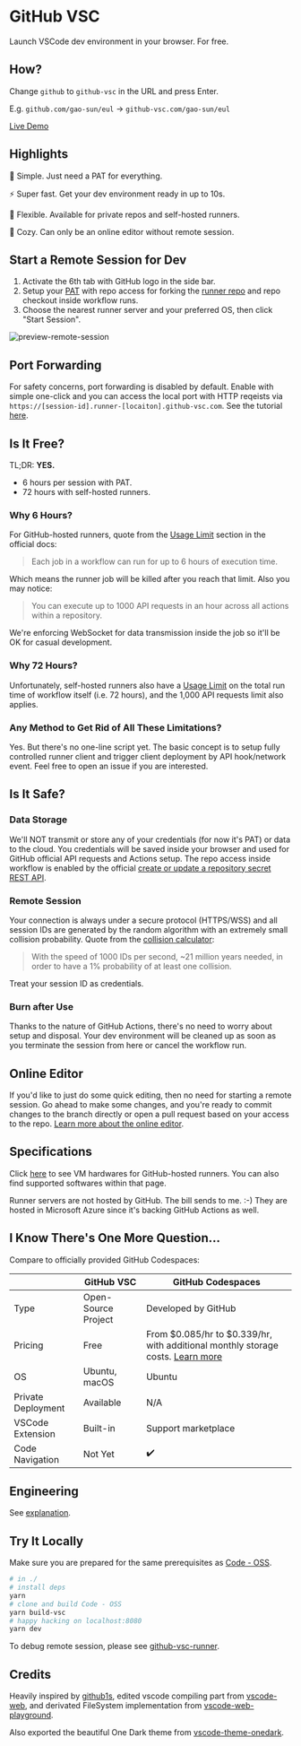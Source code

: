 # GitHub VSC

Launch VSCode dev environment in your browser. For free.

## How?

Change `github` to `github-vsc` in the URL and press Enter.

E.g. `github.com/gao-sun/eul` -> `github-vsc.com/gao-sun/eul`

[Live Demo](https://github-vsc.com/gao-sun/github-vsc/tree/master/README.md)

## Highlights

🔑 Simple. Just need a PAT for everything.

⚡ Super fast. Get your dev environment ready in up to 10s.

🔌 Flexible. Available for private repos and self-hosted runners.

📝 Cozy. Can only be an online editor without remote session.

## Start a Remote Session for Dev

1. Activate the 6th tab with GitHub logo in the side bar.
2. Setup your [PAT](https://github.com/settings/tokens/new?description=GitHub%20VSC%20Token&scopes=repo) with repo access for forking the [runner repo](https://github.com/gao-sun/github-vsc-runner) and repo checkout inside workflow runs.
3. Choose the nearest runner server and your preferred OS, then click "Start Session".

![preview-remote-session](https://user-images.githubusercontent.com/14722250/111058903-a7e61280-84cc-11eb-981e-4be3a34b8781.png)

## Port Forwarding

For safety concerns, port forwarding is disabled by default. Enable with simple one-click and you can access the local port with HTTP reqeists via `https://[session-id].runner-[locaiton].github-vsc.com`. See the tutorial [here](docs/port-forwarding.md).

## Is It Free?

TL;DR: **YES.**

- 6 hours per session with PAT.
- 72 hours with self-hosted runners.

### Why 6 Hours?

For GitHub-hosted runners, quote from the [Usage Limit](https://docs.github.com/en/actions/reference/usage-limits-billing-and-administration#usage-limits) section in the official docs:

> Each job in a workflow can run for up to 6 hours of execution time.

Which means the runner job will be killed after you reach that limit. Also you may notice:

> You can execute up to 1000 API requests in an hour across all actions within a repository.

We're enforcing WebSocket for data transmission inside the job so it'll be OK for casual development.

### Why 72 Hours?

Unfortunately, self-hosted runners also have a [Usage Limit](https://docs.github.com/en/actions/hosting-your-own-runners/about-self-hosted-runners#usage-limits) on the total run time of workflow itself (i.e. 72 hours), and the 1,000 API requests limit also applies.

### Any Method to Get Rid of All These Limitations?

Yes. But there's no one-line script yet. The basic concept is to setup fully controlled runner client and trigger client deployment by API hook/network event. Feel free to open an issue if you are interested.

## Is It Safe?

### Data Storage

We'll NOT transmit or store any of your credentials (for now it's PAT) or data to the cloud. You credentials will be saved inside your browser and used for GitHub official API requests and Actions setup. The repo access inside workflow is enabled by the official [create or update a repository secret REST API](https://docs.github.com/en/rest/reference/actions#create-or-update-a-repository-secret).

### Remote Session

Your connection is always under a secure protocol (HTTPS/WSS) and all session IDs are generated by the random algorithm with an extremely small collision probability. Quote from the [collision calculator](https://zelark.github.io/nano-id-cc/):

> With the speed of 1000 IDs per second, ~21 million years needed, in order to have a 1% probability of at least one collision.

Treat your session ID as credentials.

### Burn after Use

Thanks to the nature of GitHub Actions, there's no need to worry about setup and disposal. Your dev environment will be cleaned up as soon as you terminate the session from here or cancel the workflow run. 

## Online Editor

If you'd like to just do some quick editing, then no need for starting a remote session. Go ahead to make some changes, and you're ready to commit changes to the branch directly or open a pull request based on your access to the repo. [Learn more about the online editor](docs/online-editor.md).

## Specifications

Click [here](https://docs.github.com/en/actions/using-github-hosted-runners/about-github-hosted-runners#supported-runners-and-hardware-resources) to see VM hardwares for GitHub-hosted runners. You can also find supported softwares within that page.

Runner servers are not hosted by GitHub. The bill sends to me. :-) They are hosted in Microsoft Azure since it's backing GitHub Actions as well.

## I Know There's One More Question...

Compare to officially provided GitHub Codespaces:

|                    | GitHub VSC          | GitHub Codespaces                                                                                                                                                                  |
|--------------------|---------------------|------------------------------------------------------------------------------------------------------------------------------------------------------------------------------------|
| Type               | Open-Source Project | Developed by GitHub                                                                                                                                                                |
| Pricing            | Free                | From $0.085/hr to $0.339/hr, with additional monthly storage costs. [Learn more](https://docs.github.com/en/github/developing-online-with-codespaces/about-billing-for-codespaces) |
| OS                 | Ubuntu, macOS       | Ubuntu                                                                                                                                                                             |
| Private Deployment | Available           | N/A                                                                                                                                                                                |
| VSCode Extension   | Built-in            | Support marketplace                                                                                                                                                                |
| Code Navigation    | Not Yet             | ✔️                                                                                                                                                                                  |

## Engineering

See [explanation](docs/engineering.md).

## Try It Locally

Make sure you are prepared for the same prerequisites as [Code - OSS](https://github.com/microsoft/vscode/wiki/How-to-Contribute#prerequisites).

```bash
# in ./
# install deps
yarn
# clone and build Code - OSS
yarn build-vsc
# happy hacking on localhost:8080
yarn dev
```

To debug remote session, please see [github-vsc-runner](https://github.com/gao-sun/github-vsc-runner).

## Credits

Heavily inspired by [github1s](https://github.com/conwnet/github1s), edited vscode compiling part from [vscode-web](https://github.com/Felx-B/vscode-web), and derivated FileSystem implementation from [vscode-web-playground](https://github.com/microsoft/vscode-web-playground).

Also exported the beautiful One Dark theme from [vscode-theme-onedark](https://github.com/akamud/vscode-theme-onedark).
